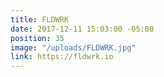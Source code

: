```yaml
---
title: FLDWRK
date: 2017-12-11 15:03:00 -05:00
position: 35
image: "/uploads/FLDWRK.jpg"
link: https://fldwrk.io
---
```


